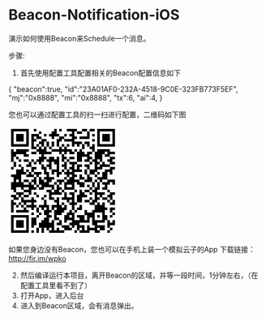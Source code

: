 # Beacon-Notification-iOS
演示如何使用Beacon来Schedule一个消息。

步骤:

1. 首先使用配置工具配置相关的Beacon配置信息如下

{
"beacon":true,
"id":"23A01AF0-232A-4518-9C0E-323FB773F5EF",
"mj":"0x8888",
"mi":"0x8888",
"tx":6,
"ai":4,
}

您也可以通过配置工具的扫一扫进行配置，二维码如下图


 ![image](https://raw.githubusercontent.com/Sensoro/Beacon-Notification-iOS/master/Resources/Notification.JPG)


如果您身边没有Beacon，您也可以在手机上装一个模拟云子的App
下载链接：http://fir.im/wpko

2. 然后编译运行本项目，离开Beacon的区域，并等一段时间，1分钟左右，（在配置工具里看不到了）
3. 打开App，进入后台
4. 进入到Beacon区域，会有消息弹出。





